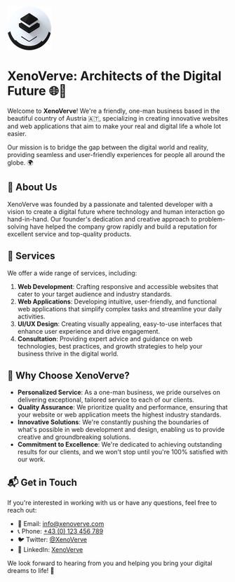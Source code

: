 ![XenoVerve Logo](/profile/logo.png)

# XenoVerve: Architects of the Digital Future 🌐🚀

Welcome to **XenoVerve**! We're a friendly, one-man business based in the beautiful country of Austria 🇦🇹, specializing in creating innovative websites and web applications that aim to make your real and digital life a whole lot easier.

Our mission is to bridge the gap between the digital world and reality, providing seamless and user-friendly experiences for people all around the globe. 🌍

## 🌟 About Us

XenoVerve was founded by a passionate and talented developer with a vision to create a digital future where technology and human interaction go hand-in-hand. Our founder's dedication and creative approach to problem-solving have helped the company grow rapidly and build a reputation for excellent service and top-quality products.

## 💼 Services

We offer a wide range of services, including:

1. **Web Development**: Crafting responsive and accessible websites that cater to your target audience and industry standards.
2. **Web Applications**: Developing intuitive, user-friendly, and functional web applications that simplify complex tasks and streamline your daily activities.
3. **UI/UX Design**: Creating visually appealing, easy-to-use interfaces that enhance user experience and drive engagement.
4. **Consultation**: Providing expert advice and guidance on web technologies, best practices, and growth strategies to help your business thrive in the digital world.

## 🚀 Why Choose XenoVerve?

- **Personalized Service**: As a one-man business, we pride ourselves on delivering exceptional, tailored service to each of our clients.
- **Quality Assurance**: We prioritize quality and performance, ensuring that your website or web application meets the highest industry standards.
- **Innovative Solutions**: We're constantly pushing the boundaries of what's possible in web development and design, enabling us to provide creative and groundbreaking solutions.
- **Commitment to Excellence**: We're dedicated to achieving outstanding results for our clients, and we won't stop until you're 100% satisfied with our work.

## 📬 Get in Touch

If you're interested in working with us or have any questions, feel free to reach out:

- 📧 Email: [info@xenoverve.com](mailto:info@xenoverve.com)
- 📞 Phone: [+43 (0) 123 456 789](tel:+43123456789)
- 🐦 Twitter: [@XenoVerve](https://twitter.com/XenoVerve)
- 💼 LinkedIn: [XenoVerve](https://www.linkedin.com/company/xenoverve)

We look forward to hearing from you and helping you bring your digital dreams to life! 🎉

